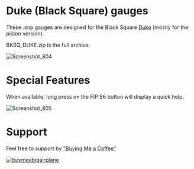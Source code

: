 # Duke (Black Square) gauges

These .snp gauges are designed for the Black Square [Duke](https://www.justflight.com/product/black-square-piston-duke) (mostly for the piston version).

BKSQ_DUKE.zip is the full archive.

![Screenshot_804](https://github.com/1l2p-dev/spad-fip-gauges/assets/26790042/0fd7428d-bc5d-45a1-b8c5-191e280e01e6)

# Special Features

When available, long press on the FIP S6 button will display a quick help.

![Screenshot_805](https://github.com/1l2p-dev/spad-fip-gauges/assets/26790042/a69b0720-999b-4f5d-beb7-8d5674d8e99f)

# Support

Feel free to support by ["Buying Me a Coffee" ](https://buymeacoffee.com/1l2p)

[![buymeabigairplane](https://github.com/1l2p-dev/spad-fip-gauges/assets/26790042/db47cd19-976c-4e12-ae8c-80bd245a558b)](https://buymeacoffee.com/1l2p)
